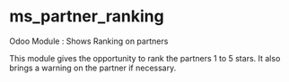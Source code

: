 # ms_partner_ranking
Odoo Module : Shows Ranking on partners

This module gives the opportunity to rank the partners 1 to 5 stars. It also brings a warning on the partner if necessary.
